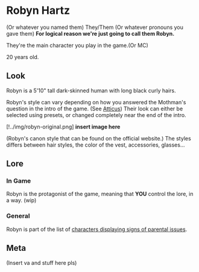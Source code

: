# Robyn Hartz
(Or whatever you named them)
They/Them (Or whatever pronouns you gave them)
**For logical reason we're just going to call them Robyn.**

They're the main character you play in the game.(Or MC)

20 years old.

## Look
Robyn is a 5'10" tall dark-skinned human with long black curly hairs.

Robyn's style can vary depending on how you answered the Mothman's question in the intro of the game. (See [Atticus](./Atticus.md#)) Their look can either be selected using presets, or changed completely near the end of the intro.

[!../img/robyn-original.png]
**insert image here**

(Robyn's canon style that can be found on the official website.)
The styles differs between hair styles, the color of the vest, accessories, glasses...

## Lore
### In Game
Robyn is the protagonist of the game, meaning that **YOU** control the lore, in a way.
(wip)

### General 

Robyn is part of the list of [characters displaying signs of parental issues](../Story/Silly/parent-issues.md#Robyn).

## Meta
(Insert va and stuff here pls)